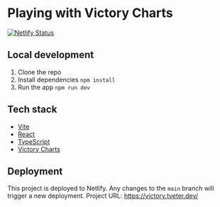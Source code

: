 # Playing with Victory Charts

[![Netlify Status](https://api.netlify.com/api/v1/badges/be287832-c895-4064-b799-4edd4392a60e/deploy-status)](https://app.netlify.com/sites/fluffy-lamington-c9d150/deploys)

## Local development

1. Clone the repo
2. Install dependencies `npm install`
3. Run the app `npm run dev`

## Tech stack

- [Vite](https://vitejs.dev/)
- [React](https://reactjs.org/)
- [TypeScript](https://www.typescriptlang.org/)
- [Victory Charts](https://formidable.com/open-source/victory/)

## Deployment

This project is deployed to Netlify. Any changes to the `main` branch will trigger a new deployment.
Project URL: https://victory.tveter.dev/
